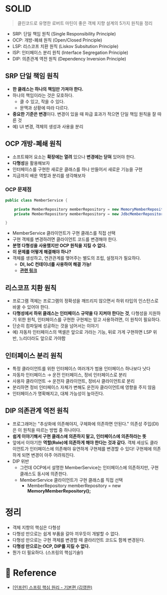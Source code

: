 # SOLID

> 클린코드로 유명한 로버트 마틴이 좋은 객체 지향 설계의 5가지 원칙을 정리

- SRP: 단일 책임 원칙 (Single Responsibility Principle)
- OCP: 개방-폐쇄 원칙 (Open/Closed Principle)
- LSP: 리스코프 치환 원칙 (Liskov Subsitution Principle)
- ISP: 인터페이스 분리 원칙 (Interface Segregation Principle)
- DIP: 의존관계 역전 원칙 (Dependency Inversion Principle)

## SRP 단일 책임 원칙

- **한 클래스는 하나의 책임만 가져야 한다.**
- 하나의 책임이라는 것은 모호하다.
  - 클 수 있고, 작을 수 있다.
  - 문맥과 상황에 따라 다르다.
- **중요한 기준은 변경**이다. 변경이 있을 때 파급 효과가 적으면 단일 책임 원칙을 잘 따른 것
- 예) UI 변경, 객체의 생성과 사용을 분리

## OCP 개방-폐쇄 원칙

- 소프트웨어 요소는 **확장에는 열려** 있으나 **변경에는 닫혀** 있어야 한다.
- **다형성**을 활용해보자
- 인터페이스를 구현한 새로운 클래스를 하나 만들어서 새로운 기능을 구현
- 지금까지 배운 역할과 분리를 생각해보자

### OCP 문제점

```java
public class MemberService {

	private MemberRepository memberRepository = new MemoryMemberRepository(); // 기존 코드
	private MemberRepository memberRepository = new JdbcMemberRepository(); // 변경 코드 (코드변경?)

}
```

- MemberService 클라이언트가 구현 클래스를 직접 선택
- 구현 객체를 변경하려면 클라이언트 코드를 변경해야 한다.
- **분명 다형성을 사용했지만 OCP 원칙을 지킬 수 없다.**
- **이 문제를 어떻게 해결해야 하나?**
- 객체를 생성하고, 연관관계를 맺어주는 별도의 조립, 설정자가 필요하다.
  - **DI, IoC 컨테이너를 사용하여 해결 가능!**
  - **[관련 링크](https://hyeonguj.github.io/2020/02/07/spring-interface-choice-implements-dynamically/)**

## 리스코프 치환 원칙

- 프로그램 객체는 프로그램의 정확성을 깨뜨리지 않으면서 하위 타입의 인스턴스로 바꿀 수 있어야 한다.
- **다형성에서 하위 클래스는 인터페이스 규약을 다 지켜야 한다는 것**, 다형성을 지원하기 위한 원칙, 인터페이스를 구현한 구현체는 믿고 사용하려면, 이 원칙이 필요하다.
- 단순히 컴파일에 성공하는 것을 넘어서는 이야기
- 예) 자동차 인터페이스의 엑셀은 앞으로 가라는 기능, 뒤로 가게 구현하면 LSP 위반, 느리더라도 앞으로 가야함

## 인터페이스 분리 원칙

- 특정 클라이언트를 위한 인터페이스 여러개가 범용 인터페이스 하나보다 낫다
- 자동차 인터페이스 → 운전 인터페이스, 정비 인터페이스로 분리
- 사용자 클라이언트 → 운전자 클라이언트, 정비사 클라이언트로 분리
- 분리하면 정비 인터페이스 자체가 변해도 운전자 클라이언트에 영향을 주지 않음
- 인터페이스가 명확해지고, 대체 가능성이 높아진다.

## DIP 의존관계 역전 원칙

- 프로그래머는 "추상화에 의존해야지, 구체화에 의존하면 안된다." 의존성 주입(DI)은 이 원칙을 따르는 방법 중 하나이다.
- **쉽게 이야기해서 구현 클래스에 의존하지 말고, 인터페이스에 의존하라는 뜻**
- 앞에서 이야기한 **역할(Role)에 의존하게 해야 한다는 것과 같다.** 객체 세상도 클라이언트가 인터페이스에 의존해야 유연하게 구현체를 변경할 수 있다! 구현체에 의존하게 되면 변경이 아주 어려워진다.
- DIP 위반
  - 그런데 OCP에서 설명한 MemberService는 인터페이스에 의존하지만, 구현 클래스도 동시에 의존한다.
  - MemberService 클라이언트가 구현 클래스를 직접 선택
    - MemberRepository memberRepository = new **MemoryMemberRepository();**

# 정리

- 객체 지향의 핵심은 다형성
- 다형성 만으로는 쉽게 부품을 갈아 끼우듯이 개발할 수 없다.
- 다형성 만으로는 구현 객체를 변경할 때 클라리언트 코드도 함께 변경된다.
- **다형성 만으로는 OCP, DIP를 지킬 수 없다.**
- 뭔가 더 필요하다. (스프링의 핵심기술!)

# 📄 Reference

- [[인프런] 스프링 핵심 원리 - 기본편 (김영한)](https://www.inflearn.com/course/%EC%8A%A4%ED%94%84%EB%A7%81-%ED%95%B5%EC%8B%AC-%EC%9B%90%EB%A6%AC-%EA%B8%B0%EB%B3%B8%ED%8E%B8/dashboard)
